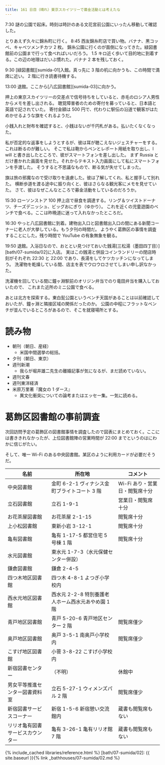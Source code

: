 ```yaml
---
title: 161 日目（晴れ）東京スカイツリーで募金活動とは考えたな
---
```


7:30 謎の公園で起床。時刻は時計のある文花宮前公園にいったん移動して確認した。

とりあえず久々に錦糸町に行く。
8:45 西友錦糸町店で買い物。バナナ、黒コッペ、キャベツメンチカツ 2 枚。
錦糸公園に行くのが面倒になってきた。緑図書館前の公園まで行って食べればいいだろう。
1.5 キロ近く歩いて目的地に到着する。この辺の地理はだいぶ慣れた。バナナ 2 本を残しておく。

9:30 [緑図書館][sumida-01]入館。真っ先に 3 階の机に向かうも、この時間で満席に近い。
2 階に行き読書待機する。

13:00 退館。ここから[八広図書館][sumida-03]に向かう。

押上の東京スカイツリーの交差点で信号待ちをしていると、赤毛のロシア人男性からメモを差し出される。
聴覚障害者のための寄付を募っていると、日本語と英語で記されていた。
寄付金額は 500 円で、代わりに駅伝の沿道で観客がはためかせるような旗をくれるようだ。

小銭入れと財布を確認すると、小銭はないが千円札がある。払いたくなくなった。

私が否定的な返事をしようとするが、彼は耳が聴こえないジェスチャーをする。これは断るのが難しい。
そこで私は鞄からペンとレポート用紙を取り出し、I will と書き出したところで、彼がスマートフォンを差し出した。
まず Russia とだけ書かれた画面を見せた。それからテキスト入力画面にして私にスマートフォンを手渡した。
そうすると不思議なもので、断る気が失せてしまった。

旗は旅の邪魔なので受け取りを遠慮した。彼は了解してくれ、私と握手して別れた。
横断歩道を渡る途中に振り向くと、彼はさらなる観光客にメモを見せていた。
さて、彼はなぜこんなところで募金活動をしているのだろうか。

15:30 ローソンストア 100 押上店で昼食を調達する。リング＆ツイストドーナツ、チーズデニッシュ、ビッグおにぎり（ゆかり）。
これを近くの児童遊園のベンチで食べる。ここは昨晩道に迷って入れなかったところだ。

16:30 やっと八広図書館に到着。建物出入口と図書館出入口の間にある新聞コーナーに老人が大挙している。もう夕刊の時間だ。
ようやく葛飾区の事情を調査することにした。残り時間で YouTube の有象無象を観る。

19:50 退館。入浴日なので、おととい見つけておいた銭湯[三松湯（墨田四丁目）][bath/07-sumida/02]に入店。
実はこの銭湯と併設コインランドリーの閉店時刻がそれぞれ 22:30 と 22:00 であり、長湯をしてケツカッチンになってしまう。
洗濯物を乾燥している間、店主を表でウロウロさせてしまい申し訳なかった。

洗濯機を回している間に鐘ヶ淵駅前のオリジン弁当でのり竜田弁当を購入しておいたので、
これまた近所のミニ公園で食べる。

あとは北方を探索する。東白髭公園というベンチ天国があることは以前確認しておいたが、鐘ヶ淵と隣接区域の関係だったのか。
公園の中程にフラットなベンチが並んでいるところがあるので、そこを就寝場所とする。

# 読み物

* 朝刊（朝日、産経）
  * 米国中間選挙の総括。
* 夕刊（朝日、東京）
* 週刊新潮
  * 我らが堀井雄二先生の離婚記事が気になるが、まだ読めていない。
* 週刊文春
* 週刊東洋経済
* 米原万里著『魔女の 1 ダース』
  * 異文化衝突についての論考またはエッセー集。一気に読める。

# 葛飾区図書館の事前調査

次回訪問予定の葛飾区の図書館事情を調査したので図表にまとめておく。ここには書ききれなかったが、上位図書館陣の営業時間が 22:00 までというのはにわかに信じがたい。

そして、唯一 Wi-Fi のある中央図書館。某区のように利用カードが必要だそうだ。

| 名前                             | 所在地                                             | コメント                       |
| -------------------------------- | -------------------------------------------------- | ------------------------------ |
| 中央図書館                       | 金町 6-2-1 ヴィナシス金町ブライトコート 3 階       | Wi-Fi あり・営業日・閲覧席十分 |
| 立石図書館                       | 立石 1-9-1                                         | 営業日・閲覧席十分             |
| お花茶屋図書館                   | お花茶屋 2-1-15                                    | 閲覧席十分                     |
| 上小松図書館                     | 東新小岩 3-12-1                                    | 閲覧席十分                     |
| 亀有図書館                       | 亀有 1-17-5 都営住宅 5 号棟 1 階                   | 閲覧席十分                     |
| 水元図書館                       | 東水元 1-7-3（水元保健センター併設）               |                                |
| 鎌倉図書館                       | 鎌倉 2-4-5                                         |                                |
| 四つ木地区図書館                 | 四つ木 4-8-1 よつぎ小学校内                        |                                |
| 西水元地区図書館                 | 西水元 2-2-8 特別養護老人ホーム西水元あやめ園 1 階 |                                |
| 青戸地区図書館                   | 青戸 5-20-6 青戸地区センター 2 階                  | 閲覧席僅少                     |
| 奥戸地区図書館                   | 奥戸 3-5-1 南奥戸小学校内                          | 閲覧席僅少                     |
| こすげ地区図書館                 | 小菅 3-8-22 こすげ小学校内                         |                                |
| 新宿図書センター                 | （不明）                                           | 休館中                         |
| 男女平等推進センター図書資料室   | 立石 5-27-1 ウィメンズパル 2 階                    | 閲覧席僅少                     |
| 新宿図書サービスコーナー         | 新宿 1-5-6 新宿憩い交流館内                        | 蔵書も閲覧席もない             |
| リリオ亀有図書サービスカウンター | 亀有 3-26-1 亀有リリオ館 7 階                      | 蔵書も閲覧席もない             |

{% include_cached libraries/reference.html %}
[bath/07-sumida/02]: {{ site.baseurl }}{% link _bathhouses/07-sumida/02.md %}
